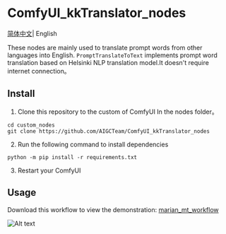 # ComfyUI_kkTranslator_nodes

[简体中文](./README_CN.md)| English

These nodes are mainly used to translate prompt words from other languages into English.
`PromptTranslateToText` implements prompt word translation based on Helsinki NLP translation model.It doesn't require internet connection。
## Install
1. Clone this repository to the custom of ComfyUI In the nodes folder。
```
cd custom_nodes
git clone https://github.com/AIGCTeam/ComfyUI_kkTranslator_nodes
```
2. Run the following command to install dependencies
```
python -m pip install -r requirements.txt
```
3. Restart your ComfyUI

## Usage
Download this workflow to view the demonstration: [marian_mt_workflow](./marian_mt_workflow.json)

![Alt text](image.png)
